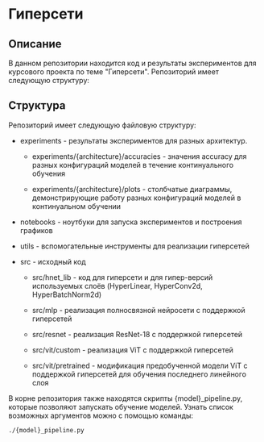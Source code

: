 # Гиперсети

## Описание

В данном репозитории находится код и результаты экспериментов для курсового проекта по теме "Гиперсети". Репозиторий имеет следующую структуру:

## Структура

Репозиторий имеет следующую файловую структуру:

- experiments - результаты экспериментов для разных архитектур. 

    - experiments/{architecture}/accuracies - значения accuracy для разных конфигураций моделей в течение континуального обучения

    - experiments/{architecture}/plots - столбчатые диаграммы, демонстрирующие работу разных конфигураций моделей в континуальном обучении

- notebooks - ноутбуки для запуска экспериментов и построения графиков

- utils - вспомогательные инструменты для реализации гиперсетей

- src - исходный код

    - src/hnet_lib - код для гиперсети и для гипер-версий используемых слоёв (HyperLinear, HyperConv2d, HyperBatchNorm2d)

    - src/mlp - реализация полносвязной нейросети с поддержкой гиперсетей

    - src/resnet - реализация ResNet-18 с поддержкой гиперсетей

    - src/vit/custom - реализация ViT с поддержкой гиперсетей

    - src/vit/pretrained - модификация предобученной модели ViT с поддержкой гиперсетей для обучения последнего линейного слоя

В корне репозитория также находятся скрипты {model}_pipeline.py, которые позволяют запускать обучение моделей. Узнать список возможных аргументов можно с помощью команды:

```bash
./{model}_pipeline.py
```

